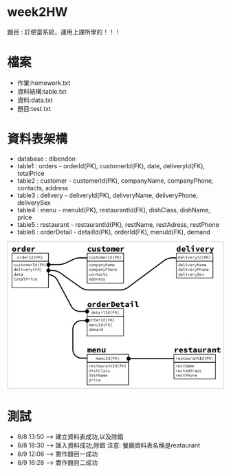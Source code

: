 # week2HW
題目 : 訂便當系統，運用上課所學的！！！

# 檔案
- 作業:homework.txt
- 資料結構:table.txt
- 資料:data.txt
- 題目:test.txt

# 資料表架構
- database : dibendon
- table1 : orders - orderId(PK), customerId(FK), date, deliveryId(FK), totalPrice
- table2 : customer - customerId(PK), companyName, companyPhone, contacts, address
- table3 : delivery - deliveryId(PK), deliveryName, deliveryPhone, deliverySex
- table4 : menu - menuId(PK), restaurantId(FK), dishClass, dishName, price
- table5 : restaurant - restaurantId(PK), restName, restAdress, restPhone
- table6 : orderDetail - detailId(PK), orderId(FK), menuId(FK), demand

![design](./design2.jpg)

# 測試
- 8/8 13:50 --> 建立資料表成功,以及除錯
- 8/8 18:30 --> 匯入資料成功,除錯  注意: 餐廳資料表名稱是reataurant
- 8/9 12:06 --> 實作題目一成功
- 8/9 16:28 --> 實作題目二成功